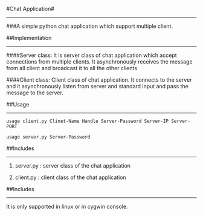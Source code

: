 #Chat Application#

---

###A simple python chat application which support multiple client.

##Implementation

---

####Server class:
        It is server class of chat application which accept connections from multiple
        clients. It asynchronously receives the message from all client and broadcast 
        it to all the other clients

####Client class:
        Client class of chat application. It connects to the server and it asynchronously
        listen from server and standard input and pass the message to the server.


##Usage

---

`usage client.py Clinet-Name Handle Server-Password Server-IP Server-PORT`

`usage server.py Server-Password`


##Includes

---

1. server.py : server class of the chat application

2. client.py : client class of the chat application

##Includes

---

It is only supported in linux or in cygwin console.
